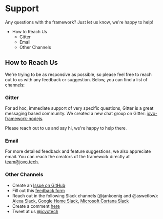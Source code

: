 # Support

Any questions with the framework? Just let us know, we're happy to help!

* How to Reach Us
  * Gitter
  * Email
  * Other Channels

## How to Reach Us

We're trying to be as responsive as possible, so please feel free to reach out to us with any feedback or suggestion. Below, you can find a list of channels:

### Gitter

For ad hoc, immediate support of very specific questions, Gitter is a great messaging based community. We created a new chat group on Gitter: [jovo-framework-nodejs](https://gitter.im/jovotech/jovo-framework-nodejs).

Please reach out to us and say hi, we're happy to help there.

### Email

For more detailed feedback and feature suggestions, we also appreciate email. You can reach the creators of the framework directly at team@jovo.tech.

### Other Channels

* Create an [Issue on GitHub](https://github.com/jovotech/jovo-framework-nodejs/issues)
* Fill out this [feedback form](https://jovo.typeform.com/to/ewt3Lw)
* Reach out in the following Slack channels (@jankoenig and @aswetlow): [Alexa Slack](http://www.alexaslack.com/), [Google Home Slack](http://googleslack.com/), [Microsoft Cortana Slack](https://bit.ly/2qRqHMw)
* Create a comment [here](https://www.jovo.tech/framework/docs/support#comments-and-questions)
* Tweet at us [@jovotech](https://twitter.com/jovotech)